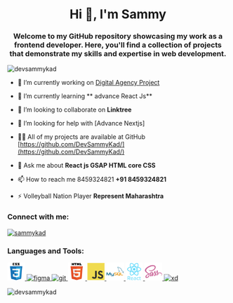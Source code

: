 <h1 align="center">Hi 👋, I'm Sammy</h1>
<h3 align="center">Welcome to my GitHub repository showcasing my work as a frontend developer. Here, you'll find a collection of projects that demonstrate my skills and expertise in web development.</h3>

<p align="left"> <img src="https://komarev.com/ghpvc/?username=devsammykad&label=Profile%20views&color=0e75b6&style=flat" alt="devsammykad" /> </p>

- 🔭 I’m currently working on [Digital Agency Project](Unavailable)

- 🌱 I’m currently learning ** advance React Js**

- 👯 I’m looking to collaborate on **Linktree**

- 🤝 I’m looking for help with [Advance Nextjs]

- 👨‍💻 All of my projects are available at GitHub [https://github.com/DevSammyKad/](https://github.com/DevSammyKad/)

- 💬 Ask me about **React js GSAP HTML core CSS**

- 📫 How to reach me 8459324821 **+91 8459324821**

- ⚡ Volleyball Nation Player **Represent Maharashtra**

<h3 align="left">Connect with me:</h3>
<p align="left">
<a href="https://instagram.com/sammykad" target="blank"><img align="center" src="https://raw.githubusercontent.com/rahuldkjain/github-profile-readme-generator/master/src/images/icons/Social/instagram.svg" alt="sammykad" height="30" width="40" /></a>
</p>

<h3 align="left">Languages and Tools:</h3>
<p align="left"> <a href="https://www.w3schools.com/css/" target="_blank" rel="noreferrer"> <img src="https://raw.githubusercontent.com/devicons/devicon/master/icons/css3/css3-original-wordmark.svg" alt="css3" width="40" height="40"/> </a> <a href="https://www.figma.com/" target="_blank" rel="noreferrer"> <img src="https://www.vectorlogo.zone/logos/figma/figma-icon.svg" alt="figma" width="40" height="40"/> </a> <a href="https://git-scm.com/" target="_blank" rel="noreferrer"> <img src="https://www.vectorlogo.zone/logos/git-scm/git-scm-icon.svg" alt="git" width="40" height="40"/> </a> <a href="https://www.w3.org/html/" target="_blank" rel="noreferrer"> <img src="https://raw.githubusercontent.com/devicons/devicon/master/icons/html5/html5-original-wordmark.svg" alt="html5" width="40" height="40"/> </a> <a href="https://developer.mozilla.org/en-US/docs/Web/JavaScript" target="_blank" rel="noreferrer"> <img src="https://raw.githubusercontent.com/devicons/devicon/master/icons/javascript/javascript-original.svg" alt="javascript" width="40" height="40"/> </a> <a href="https://www.mysql.com/" target="_blank" rel="noreferrer"> <img src="https://raw.githubusercontent.com/devicons/devicon/master/icons/mysql/mysql-original-wordmark.svg" alt="mysql" width="40" height="40"/> </a> <a href="https://reactjs.org/" target="_blank" rel="noreferrer"> <img src="https://raw.githubusercontent.com/devicons/devicon/master/icons/react/react-original-wordmark.svg" alt="react" width="40" height="40"/> </a> <a href="https://sass-lang.com" target="_blank" rel="noreferrer"> <img src="https://raw.githubusercontent.com/devicons/devicon/master/icons/sass/sass-original.svg" alt="sass" width="40" height="40"/> </a> <a href="https://www.adobe.com/products/xd.html" target="_blank" rel="noreferrer"> <img src="https://cdn.worldvectorlogo.com/logos/adobe-xd.svg" alt="xd" width="40" height="40"/> </a> </p>

<p><img align="center" src="https://github-readme-stats.vercel.app/api/top-langs?username=devsammykad&show_icons=true&locale=en&layout=compact" alt="devsammykad" /></p>
